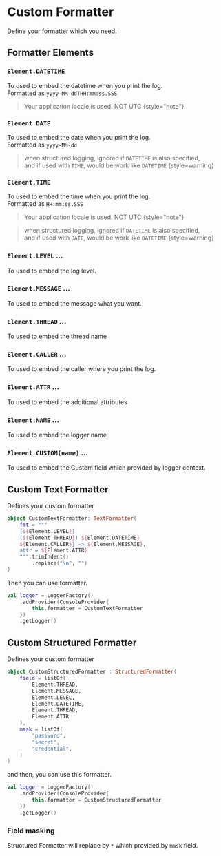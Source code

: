 # Custom Formatter
Define your formatter which you need.  

## Formatter Elements

### `Element.DATETIME`
To used to embed the datetime when you print the log.   
Formatted as `yyyy-MM-ddTHH:mm:ss.SSS`  

> Your application locale is used. NOT UTC
{style="note"}

### `Element.DATE`
To used to embed the date when you print the log.  
Formatted as `yyyy-MM-dd`

> when structured logging, ignored if `DATETIME` is also specified,  
> and if used with `TIME`, would be work like `DATETIME`
{style=warning}

### `Element.TIME`
To used to embed the time when you print the log.  
Formatted as `HH:mm:ss.SSS`

> Your application locale is used. NOT UTC
{style="note"}

> when structured logging, ignored if `DATETIME` is also specified,  
> and if used with `DATE`, would be work like `DATETIME`
{style=warning}

### `Element.LEVEL` ...  
To used to embed the log level.

### `Element.MESSAGE` ...   
To used to embed the message what you want.

### `Element.THREAD` ...  
To used to embed the thread name

### `Element.CALLER` ...  
To used to embed the caller where you print the log.

### `Element.ATTR` ...  
To used to embed the additional attributes

### `Element.NAME` ...  
To used to embed the logger name

### `Element.CUSTOM(name)` ...   
To used to embed the Custom field which provided by logger context.

## Custom Text Formatter
Defines your custom formatter

``` kotlin
object CustomTextFormatter: TextFormatter(
    fmt = """ 
    [${Element.LEVEL}] 
    (${Element.THREAD}) ${Element.DATETIME} 
    ${Element.CALLER}} -> ${Element.MESSAGE}, 
    attr = ${Element.ATTR}
    """.trimIndent()
        .replace("\n", "")
)
```

Then you can use formatter.

```kotlin
val logger = LoggerFactory()
    .addProvider(ConsoleProvider{
        this.formatter = CustomTextFormatter
    })
    .getLogger()
```

## Custom Structured Formatter
Defines your custom formatter

```kotlin
object CustomStructuredFormatter : StructuredFormatter(
    field = listOf(
        Element.THREAD,
        Element.MESSAGE,
        Element.LEVEL,
        Element.DATETIME,
        Element.THREAD,
        Element.ATTR
    ),
    mask = listOf(
        "password",
        "secret",
        "credential",
    )
)
```

and then, you can use this formatter.

```kotlin
val logger = LoggerFactory()
    .addProvider(ConsoleProvider{
        this.formatter = CustomStructuredFormatter
    })
    .getLogger()
```

### Field masking
Structured Formatter will replace by `*` which provided by `mask` field. 

